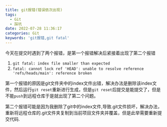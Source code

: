 ```yaml
---
title: git报错(错误依次出现)
tags:
  - Git
  - 踩坑
date: 2022-07-28 11:36:17
categories: Git
keywords: 'git报错,git fatal'
---
```


<!-- toc -->
今天在提交时遇到了两个报错，是第一个报错解决后紧接着出现了第二个报错

1. `git fatal: index file smaller than expected `
2. `fatal: cannot lock ref 'HEAD': unable to resolve reference 'refs/heads/main': reference broken`



第一个报错的原因是git文件夹中的index文件出错，解决办法是删除该index文件，然后运行`git reset`重新进行生成，但是`git reset`后提交是能提交了，但是不能`push`到远程仓库于是就出现了第二个问题。



第二个报错可能是因为我删除了git中的index文件,导致.git文件损坏，解决办法，重新将远程仓库的.git文件夹复制到当前项目文件夹并覆盖，但是此举需要重新提交代码.

